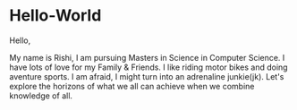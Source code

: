# Hello-World

Hello,

My name is Rishi, I am pursuing Masters in Science in Computer Science. I have lots of love for my Family & Friends.
I like riding motor bikes and doing aventure sports. I am afraid, I might turn into an adrenaline junkie(jk). Let's explore the horizons of what we all can achieve when we combine knowledge of all.
